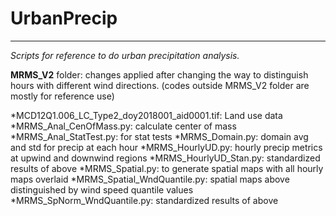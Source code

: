 # UrbanPrecip

-------

*Scripts for reference to do urban precipitation analysis.*

**MRMS_V2** folder:  changes applied after changing the way to distinguish hours with different wind directions.
(codes outside MRMS_V2 folder are mostly for reference use)

*MCD12Q1.006_LC_Type2_doy2018001_aid0001.tif: Land use data
*MRMS_Anal_CenOfMass.py: calculate center of mass
*MRMS_Anal_StatTest.py: for stat tests
*MRMS_Domain.py: domain avg and std for precip at each hour
*MRMS_HourlyUD.py: hourly precip metrics at upwind and downwind regions
*MRMS_HourlyUD_Stan.py: standardized results of above
*MRMS_Spatial.py: to generate spatial maps with all hourly maps overlaid
*MRMS_Spatial_WndQuantile.py: spatial maps above distinguished by wind speed quantile values
*MRMS_SpNorm_WndQuantile.py: standardized results of above
